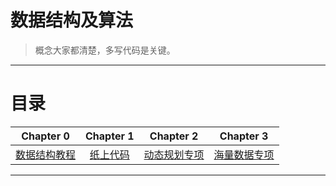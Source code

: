 # 数据结构及算法

> 概念大家都清楚，多写代码是关键。

---

# 目录

|Chapter 0| Chapter 1 | Chapter 2 | Chapter 3|
| :---------:| :---------: | :---------: | :---------: |
|[数据结构教程](https://www.yiibai.com/data_structure/data-structure-introduction.html)|[纸上代码](https://github.com/linw7/Paper-Code)|[动态规划专项](#dp)|[海量数据专项](https://github.com/linw7/Skill-Tree/blob/master/%E6%B5%B7%E9%87%8F%E6%95%B0%E6%8D%AE%E5%A4%84%E7%90%86.md)|

---

